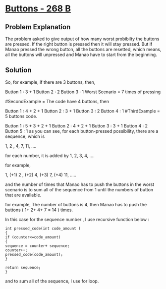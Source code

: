 # [Buttons - 268 B](http://codeforces.com/problemset/problem/268/B)

## Problem Explanation

The problem asked to give output of how many worst probibilty the buttons are pressed. If the right button is pressed then it will stay pressed. But if Manao pressed the wrong button, all the buttons are resetted, which means, all the buttons will unpressed and Manao have to start from the beginning.

## Solution

So, for example, if there are 3 buttons, then,

Button 1 : 3 + 1
Button 2 : 2
Button 3 : 1
Worst Scenario = 7 times of pressing

#SecondExample = The code have 4 buttons, then

Button 1 : 4 + 2 + 1
Button 2 : 3 + 1
Button 3 : 2
Button 4 : 1
#ThirdExample = 5 buttons code.

Button 1 : 5 + 3 + 2 + 1
Button 2 : 4 + 2 + 1
Button 3 : 3 + 1
Button 4 : 2
Button 5 : 1
as you can see, for each button-pressed possibility, there are a sequence, which is

1, 2 , 4, 7, 11, ....

for each number, it is added by 1, 2, 3, 4, ....

for example,

1, (+1) 2 , (+2) 4, (+3) 7, (+4) 11, .....

and the number of times that Manao has to push the buttons in the worst scenario is to sum all of the sequence from 1 until the numbers of button that are available.

for example, The number of buttons is 4, then Manao has to push the buttons ( 1+ 2+ 4+ 7 = 14 ) times.

In this case for the sequence number , I use recursive function below :

    int pressed_code(int code_amount )
    {
    if (counter<=code_amount)
    {
    sequence = counter+ sequence;
    counter++;
    pressed_code(code_amount);
    }

    return sequence;
    }
    
and to sum all of the sequence, I use for loop.
